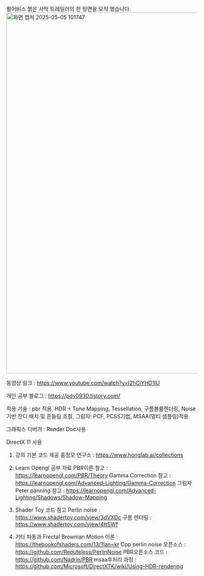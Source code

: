 펄어비스 붉은 사막 트레일러의 한 장면을 모작 했습니다.
<img width="953" alt="화면 캡처 2025-05-05 101747" src="https://github.com/user-attachments/assets/662b69d9-9f4e-419c-8732-aa3b77327447" />


동영상 링크 : https://www.youtube.com/watch?v=I2hCiYHD1lU

개인 공부 블로그 : https://pdy0930.tistory.com/

적용 기술 : 
pbr 적용, 
HDR + Tone Mapping, 
Tessellation, 
구름볼륨렌더링, 
Noise 기반 잔디 배치 및 흔들림 조절, 
그림자: PCF, PCSS기법,
MSAA(멀티 샘플링)적용

그래픽스 디버거 : Render Doc사용

DirectX 11 사용



1) 강의 기본 코드 제공 
홍정모 연구소 : https://www.honglab.ai/collections

2) Learn Opengl 공부 자료
PBR이론 참고 : https://learnopengl.com/PBR/Theory
Gamma Correction 참고 : https://learnopengl.com/Advanced-Lighting/Gamma-Correction
그림자 Peter panning 참고 : https://learnopengl.com/Advanced-Lighting/Shadows/Shadow-Mapping

3) Shader Toy 코드 참고
Perlin noise : https://www.shadertoy.com/view/3dVXDc
구름 렌더링 : https://www.shadertoy.com/view/4ttSWf

4) 기타
파동과 Frectal Brownian Motion 이론 : https://thebookofshaders.com/13/?lan=kr
Cpp perlin noise 오픈소스 : https://github.com/Reputeless/PerlinNoise
PBR오픈소스 코드 : https://github.com/Nadrin/PBR
msaa후처리 과정  : https://github.com/Microsoft/DirectXTK/wiki/Using-HDR-rendering

